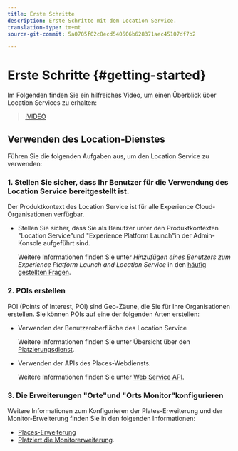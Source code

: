 ```yaml
---
title: Erste Schritte
description: Erste Schritte mit dem Location Service.
translation-type: tm+mt
source-git-commit: 5a0705f02c8ecd540506b628371aec45107df7b2

---
```



# Erste Schritte {#getting-started}

Im Folgenden finden Sie ein hilfreiches Video, um einen Überblick über Location Services zu erhalten:

>[!VIDEO](https://www.youtube.com/watch?v=aV6i_ayxWCw)

## Verwenden des Location-Dienstes

Führen Sie die folgenden Aufgaben aus, um den Location Service zu verwenden:

### 1. Stellen Sie sicher, dass Ihr Benutzer für die Verwendung des Location Service bereitgestellt ist.

Der Produktkontext des Location Service ist für alle Experience Cloud-Organisationen verfügbar.

* Stellen Sie sicher, dass Sie als Benutzer unter den Produktkontexten "Location Service"und "Experience Platform Launch"in der Admin-Konsole aufgeführt sind.

   Weitere Informationen finden Sie unter *Hinzufügen eines Benutzers zum Experience Platform Launch and Location Service* in den [häufig gestellten Fragen](/help/places-gain-access.md).


### 2. POIs erstellen

POI (Points of Interest, POI) sind Geo-Zäune, die Sie für Ihre Organisationen erstellen. Sie können POIs auf eine der folgenden Arten erstellen:

* Verwenden der Benutzeroberfläche des Location Service

   Weitere Informationen finden Sie unter Übersicht über den [Platzierungsdienst](/help/poi-mgmt-ui/places-services-overview.md).

* Verwenden der APIs des Places-Webdiensts.

   Weitere Informationen finden Sie unter [Web Service API](/help/web-service-api/places-web-services.md).


### 3. Die Erweiterungen "Orte"und "Orts Monitor"konfigurieren

Weitere Informationen zum Konfigurieren der Plates-Erweiterung und der Monitor-Erweiterung finden Sie in den folgenden Informationen:

* [Places-Erweiterung](/help/places-ext-aep-sdks/places-extension/places-extension.md)
* [Platziert die Monitorerweiterung](/help/places-ext-aep-sdks/places-monitor-extension/places-monitor-extension.md).
